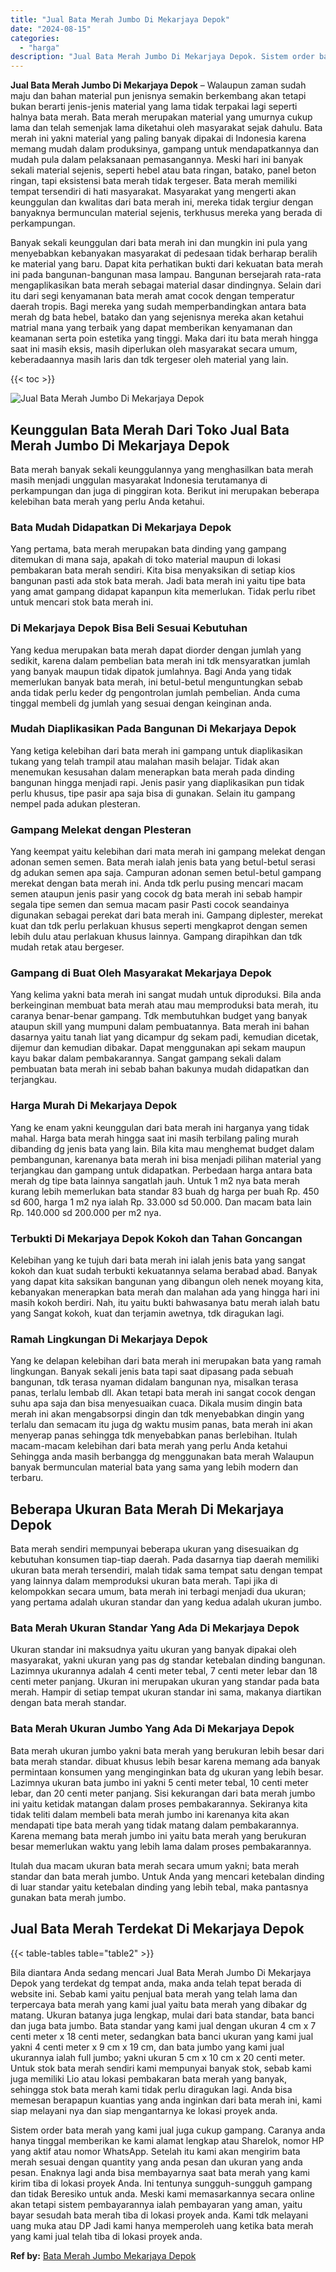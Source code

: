 ```yaml
---
title: "Jual Bata Merah Jumbo Di Mekarjaya Depok"
date: "2024-08-15"
categories: 
  - "harga"
description: "Jual Bata Merah Jumbo Di Mekarjaya Depok. Sistem order bata merah yang kami jual juga cukup gampang. Caranya anda hanya tinggal memberikan ke kami alamat len..."
---
```


**Jual Bata Merah Jumbo Di Mekarjaya Depok** – Walaupun zaman sudah maju dan bahan material pun jenisnya semakin berkembang akan tetapi bukan berarti jenis-jenis material yang lama tidak terpakai lagi seperti halnya bata merah. Bata merah merupakan material yang umurnya cukup lama dan telah semenjak lama diketahui oleh masyarakat sejak dahulu. Bata merah ini yakni material yang paling banyak dipakai di Indonesia karena memang mudah dalam produksinya, gampang untuk mendapatkannya dan mudah pula dalam pelaksanaan pemasangannya. Meski hari ini banyak sekali material sejenis, seperti hebel atau bata ringan, batako, panel beton ringan, tapi eksistensi bata merah tidak tergeser. Bata merah memiliki tempat tersendiri di hati masyarakat. Masyarakat yang mengerti akan keunggulan dan kwalitas dari bata merah ini, mereka tidak tergiur dengan banyaknya bermunculan material sejenis, terkhusus mereka yang berada di perkampungan.

Banyak sekali keunggulan dari bata merah ini dan mungkin ini pula yang menyebabkan kebanyakan masyarakat di pedesaan tidak berharap beralih ke material yang baru. Dapat kita perhatikan bukti dari kekuatan bata merah ini pada bangunan-bangunan masa lampau. Bangunan bersejarah rata-rata mengaplikasikan bata merah sebagai material dasar dindingnya. Selain dari itu dari segi kenyamanan bata merah amat cocok dengan temperatur daerah tropis. Bagi mereka yang sudah memperbandingkan antara bata merah dg bata hebel, batako dan yang sejenisnya mereka akan ketahui matrial mana yang terbaik yang dapat memberikan kenyamanan dan keamanan serta poin estetika yang tinggi. Maka dari itu bata merah hingga saat ini masih eksis, masih diperlukan oleh masyarakat secara umum, keberadaannya masih laris dan tdk tergeser oleh material yang lain.

{{< toc >}}

![Jual Bata Merah Jumbo Di Mekarjaya Depok](/images/jual-bata-merah-05.png)

## Keunggulan Bata Merah Dari Toko Jual Bata Merah Jumbo Di Mekarjaya Depok

Bata merah banyak sekali keunggulannya yang menghasilkan bata merah masih menjadi unggulan masyarakat Indonesia terutamanya di perkampungan dan juga di pinggiran kota. Berikut ini merupakan beberapa kelebihan bata merah yang perlu Anda ketahui.

### Bata Mudah Didapatkan Di Mekarjaya Depok

Yang pertama, bata merah merupakan bata dinding yang gampang ditemukan di mana saja, apakah di toko material maupun di lokasi pembakaran bata merah sendiri. Kita bisa menyaksikan di setiap kios bangunan pasti ada stok bata merah. Jadi bata merah ini yaitu tipe bata yang amat gampang didapat kapanpun kita memerlukan. Tidak perlu ribet untuk mencari stok bata merah ini.

### Di Mekarjaya Depok Bisa Beli Sesuai Kebutuhan

Yang kedua merupakan bata merah dapat diorder dengan jumlah yang sedikit, karena dalam pembelian bata merah ini tdk mensyaratkan jumlah yang banyak maupun tidak dipatok jumlahnya. Bagi Anda yang tidak memerlukan banyak bata merah, ini betul-betul menguntungkan sebab anda tidak perlu keder dg pengontrolan jumlah pembelian. Anda cuma tinggal membeli dg jumlah yang sesuai dengan keinginan anda.

### Mudah Diaplikasikan Pada Bangunan Di Mekarjaya Depok

Yang ketiga kelebihan dari bata merah ini gampang untuk diaplikasikan tukang yang telah trampil atau malahan masih belajar. Tidak akan menemukan kesusahan dalam menerapkan bata merah pada dinding bangunan hingga menjadi rapi. Jenis pasir yang diaplikasikan pun tidak perlu khusus, tipe pasir apa saja bisa di gunakan. Selain itu gampang nempel pada adukan plesteran.

### Gampang Melekat dengan Plesteran

Yang keempat yaitu kelebihan dari mata merah ini gampang melekat dengan adonan semen semen. Bata merah ialah jenis bata yang betul-betul serasi dg adukan semen apa saja. Campuran adonan semen betul-betul gampang merekat dengan bata merah ini. Anda tdk perlu pusing mencari macam semen ataupun jenis pasir yang cocok dg bata merah ini sebab hampir segala tipe semen dan semua macam pasir Pasti cocok seandainya digunakan sebagai perekat dari bata merah ini. Gampang diplester, merekat kuat dan tdk perlu perlakuan khusus seperti mengkaprot dengan semen lebih dulu atau perlakuan khusus lainnya. Gampang dirapihkan dan tdk mudah retak atau bergeser.

### Gampang di Buat Oleh Masyarakat Mekarjaya Depok

Yang kelima yakni bata merah ini sangat mudah untuk diproduksi. Bila anda berkeinginan membuat bata merah atau mau memproduksi bata merah, itu caranya benar-benar gampang. Tdk membutuhkan budget yang banyak ataupun skill yang mumpuni dalam pembuatannya. Bata merah ini bahan dasarnya yaitu tanah liat yang dicampur dg sekam padi, kemudian dicetak, dijemur dan kemudian dibakar. Dapat menggunakan api sekam maupun kayu bakar dalam pembakarannya. Sangat gampang sekali dalam pembuatan bata merah ini sebab bahan bakunya mudah didapatkan dan terjangkau.

### Harga Murah Di Mekarjaya Depok

Yang ke enam yakni keunggulan dari bata merah ini harganya yang tidak mahal. Harga bata merah hingga saat ini masih terbilang paling murah dibanding dg jenis bata yang lain. Bila kita mau menghemat budget dalam pembangunan, karenanya bata merah ini bisa menjadi pilihan material yang terjangkau dan gampang untuk didapatkan. Perbedaan harga antara bata merah dg tipe bata lainnya sangatlah jauh. Untuk 1 m2 nya bata merah kurang lebih memerlukan bata standar 83 buah dg harga per buah Rp. 450 sd 600, harga 1 m2 nya ialah Rp. 33.000 sd 50.000. Dan macam bata lain Rp. 140.000 sd 200.000 per m2 nya.

### Terbukti Di Mekarjaya Depok Kokoh dan Tahan Goncangan

Kelebihan yang ke tujuh dari bata merah ini ialah jenis bata yang sangat kokoh dan kuat sudah terbukti kekuatannya selama berabad abad. Banyak yang dapat kita saksikan bangunan yang dibangun oleh nenek moyang kita, kebanyakan menerapkan bata merah dan malahan ada yang hingga hari ini masih kokoh berdiri. Nah, itu yaitu bukti bahwasanya batu merah ialah batu yang Sangat kokoh, kuat dan terjamin awetnya, tdk diragukan lagi.

### Ramah Lingkungan Di Mekarjaya Depok

Yang ke delapan kelebihan dari bata merah ini merupakan bata yang ramah lingkungan. Banyak sekali jenis bata tapi saat dipasang pada sebuah bangunan, tdk terasa nyaman didalam bangunan nya, misalkan terasa panas, terlalu lembab dll. Akan tetapi bata merah ini sangat cocok dengan suhu apa saja dan bisa menyesuaikan cuaca. Dikala musim dingin bata merah ini akan mengabsorpsi dingin dan tdk menyebabkan dingin yang terlalu dan semacam itu juga dg waktu musim panas, bata merah ini akan menyerap panas sehingga tdk menyebabkan panas berlebihan. Itulah macam-macam kelebihan dari bata merah yang perlu Anda ketahui Sehingga anda masih berbangga dg menggunakan bata merah Walaupun banyak bermunculan material bata yang sama yang lebih modern dan terbaru.

## Beberapa Ukuran Bata Merah Di Mekarjaya Depok

Bata merah sendiri mempunyai beberapa ukuran yang disesuaikan dg kebutuhan konsumen tiap-tiap daerah. Pada dasarnya tiap daerah memiliki ukuran bata merah tersendiri, malah tidak sama tempat satu dengan tempat yang lainnya dalam memproduksi ukuran bata merah. Tapi jika di kelompokkan secara umum, bata merah ini terbagi menjadi dua ukuran; yang pertama adalah ukuran standar dan yang kedua adalah ukuran jumbo.

### Bata Merah Ukuran Standar Yang Ada Di Mekarjaya Depok

Ukuran standar ini maksudnya yaitu ukuran yang banyak dipakai oleh masyarakat, yakni ukuran yang pas dg standar ketebalan dinding bangunan. Lazimnya ukurannya adalah 4 centi meter tebal, 7 centi meter lebar dan 18 centi meter panjang. Ukuran ini merupakan ukuran yang standar pada bata merah. Hampir di setiap tempat ukuran standar ini sama, makanya diartikan dengan bata merah standar.

### Bata Merah Ukuran Jumbo Yang Ada Di Mekarjaya Depok

Bata merah ukuran jumbo yakni bata merah yang berukuran lebih besar dari bata merah standar. dibuat khusus lebih besar karena memang ada banyak permintaan konsumen yang menginginkan bata dg ukuran yang lebih besar. Lazimnya ukuran bata jumbo ini yakni 5 centi meter tebal, 10 centi meter lebar, dan 20 centi meter panjang. Sisi kekurangan dari bata merah jumbo ini yaitu ketidak matangan dalam proses pembakarannya. Sekiranya kita tidak teliti dalam membeli bata merah jumbo ini karenanya kita akan mendapati tipe bata merah yang tidak matang dalam pembakarannya. Karena memang bata merah jumbo ini yaitu bata merah yang berukuran besar memerlukan waktu yang lebih lama dalam proses pembakarannya.

Itulah dua macam ukuran bata merah secara umum yakni; bata merah standar dan bata merah jumbo. Untuk Anda yang mencari ketebalan dinding di luar standar yaitu ketebalan dinding yang lebih tebal, maka pantasnya gunakan bata merah jumbo.

## Jual Bata Merah Terdekat Di Mekarjaya Depok

{{< table-tables table="table2" >}}

Bila diantara Anda sedang mencari Jual Bata Merah Jumbo Di Mekarjaya Depok yang terdekat dg tempat anda, maka anda telah tepat berada di website ini. Sebab kami yaitu penjual bata merah yang telah lama dan terpercaya bata merah yang kami jual yaitu bata merah yang dibakar dg matang. Ukuran batanya juga lengkap, mulai dari bata standar, bata banci dan juga bata jumbo. Bata standar yang kami jual dengan ukuran 4 cm x 7 centi meter x 18 centi meter, sedangkan bata banci ukuran yang kami jual yakni 4 centi meter x 9 cm x 19 cm, dan bata jumbo yang kami jual ukurannya ialah full jumbo; yakni ukuran 5 cm x 10 cm x 20 centi meter. Untuk stok bata merah sendiri kami mempunyai banyak stok, sebab kami juga memiliki Lio atau lokasi pembakaran bata merah yang banyak, sehingga stok bata merah kami tidak perlu diragukan lagi. Anda bisa memesan berapapun kuantias yang anda inginkan dari bata merah ini, kami siap melayani nya dan siap mengantarnya ke lokasi proyek anda.

Sistem order bata merah yang kami jual juga cukup gampang. Caranya anda hanya tinggal memberikan ke kami alamat lengkap atau Sharelok, nomor HP yang aktif atau nomor WhatsApp. Setelah itu kami akan mengirim bata merah sesuai dengan quantity yang anda pesan dan ukuran yang anda pesan. Enaknya lagi anda bisa membayarnya saat bata merah yang kami kirim tiba di lokasi proyek Anda. Ini tentunya sungguh-sungguh gampang dan tidak Beresiko untuk anda. Meski kami memasarkannya secara online akan tetapi sistem pembayarannya ialah pembayaran yang aman, yaitu bayar sesudah bata merah tiba di lokasi proyek anda. Kami tdk melayani uang muka atau DP Jadi kami hanya memperoleh uang ketika bata merah yang kami jual telah tiba di lokasi proyek anda.

**Ref by:** [Bata Merah Jumbo Mekarjaya Depok](https://id.wikipedia.org/wiki/Bata)
